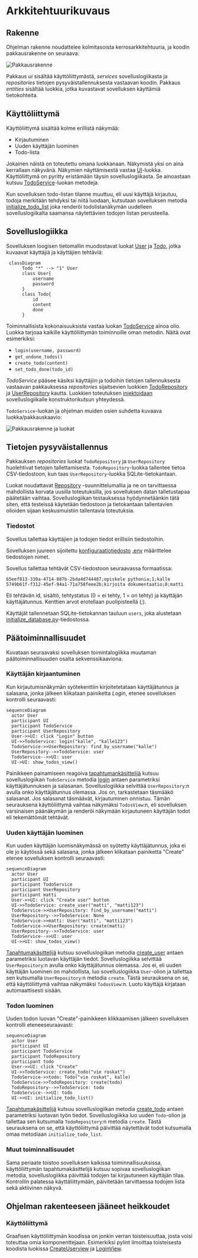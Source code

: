 # Arkkitehtuurikuvaus

## Rakenne

Ohjelman rakenne noudattelee kolmitasoista kerrosarkkitehtuuria, ja koodin pakkausrakenne on seuraava:

![Pakkausrakenne](./kuvat/arkkitehtuuri-pakkaus.png)

Pakkaus _ui_ sisältää käyttöliittymästä, _services_ sovelluslogiikasta ja _repositories_ tietojen pysyväistallennuksesta vastaavan koodin. Pakkaus _entities_ sisältää luokkia, jotka kuvastavat sovelluksen käyttämiä tietokohteita.

## Käyttöliittymä

Käyttöliittymä sisältää kolme erillistä näkymää:

- Kirjautuminen
- Uuden käyttäjän luominen
- Todo-lista

Jokainen näistä on toteutettu omana luokkanaan. Näkymistä yksi on aina kerrallaan näkyvänä. Näkymien näyttämisestä vastaa [UI](../src/ui/ui.py)-luokka. Käyttöliittymä on pyritty eristämään täysin sovelluslogiikasta. Se ainoastaan kutsuu [TodoService](../src/services/todo_service.py)-luokan metodeja.

Kun sovelluksen todo-listan tilanne muuttuu, eli uusi käyttäjä kirjautuu, todoja merkitään tehdyksi tai niitä luodaan, kutsutaan sovelluksen metodia [initialize_todo_list](https://github.com/ohjelmistotekniikka-hy/python-todo-app/blob/master/src/ui/todos_view.py#L70) joka renderöi todolistanäkymän uudelleen sovelluslogiikalta saamansa näytettävien todojen listan perusteella.

## Sovelluslogiikka

Sovelluksen loogisen tietomallin muodostavat luokat [User](https://github.com/ohjelmistotekniikka-hy/python-todo-app/blob/master/src/entities/user.py) ja [Todo](https://github.com/ohjelmistotekniikka-hy/python-todo-app/blob/master/src/entities/todo.py), jotka kuvaavat käyttäjiä ja käyttäjien tehtäviä:

```mermaid
 classDiagram
      Todo "*" --> "1" User
      class User{
          username
          password
      }
      class Todo{
          id
          content
          done
      }
```

Toiminnallisista kokonaisuuksista vastaa luokan [TodoService](https://github.com/ohjelmistotekniikka-hy/python-todo-app/blob/master/src/services/todo_service.py) ainoa olio. Luokka tarjoaa kaikille käyttöliittymän toiminnoille oman metodin. Näitä ovat esimerkiksi:

- `login(username, password)`
- `get_undone_todos()`
- `create_todo(content)`
- `set_todo_done(todo_id)`

_TodoService_ pääsee käsiksi käyttäjiin ja todoihin tietojen tallennuksesta vastaavan pakkauksessa _repositories_ sijaitsevien luokkien [TodoRepository](https://github.com/ohjelmistotekniikka-hy/python-todo-app/blob/master/src/repositories/todo_repository.py) ja [UserRepository](https://github.com/ohjelmistotekniikka-hy/python-todo-app/blob/master/src/repositories/user_repository.py) kautta. Luokkien toteutuksen [injektoidaan](https://en.wikipedia.org/wiki/Dependency_injection) sovelluslogiikalle konstruktorikutsun yhteydessä.

`TodoService`-luokan ja ohjelman muiden osien suhdetta kuvaava luokka/pakkauskaavio:

![Pakkausrakenne ja luokat](./kuvat/arkkitehtuuri-pakkaus-luokat.png)

## Tietojen pysyväistallennus

Pakkauksen _repositories_ luokat `TodoRepository` ja `UserRepository` huolehtivat tietojen tallettamisesta. `TodoRepository`-luokka tallentee tietoa CSV-tiedostoon, kun taas `UserRepository`-luokka SQLite-tietokantaan.

Luokat noudattavat [Repository](https://en.wikipedia.org/wiki/Data_access_object) -suunnittelumallia ja ne on tarvittaessa mahdollista korvata uusilla toteutuksilla, jos sovelluksen datan talletustapaa päätetään vaihtaa. Sovelluslogiikan testauksessa hyödynnetäänkin tätä siten, että testeissä käytetään tiedostoon ja tietokantaan tallentavien olioiden sijaan keskusmuistiin tallentavia toteutuksia.

### Tiedostot

Sovellus tallettaa käyttäjien ja todojen tiedot erillisiin tiedostoihin.

Sovelluksen juureen sijoitettu [konfiguraatiotiedosto](./kayttoohje.md#konfiguraatiotiedosto) [.env](https://github.com/ohjelmistotekniikka-hy/python-todo-app/blob/master/.env) määrittelee tiedostojen nimet.

Sovellus tallettaa tehtävät CSV-tiedostoon seuraavassa formaatissa:

```
65eef813-330a-4714-887b-2bda4d744487;opiskele pythonia;1;kalle
5749b61f-f312-45ef-94a1-71a758feee2b;kirjoita dokumentaatio;0;matti
```

Eli tehtävän id, sisältö, tehtystatus (0 = ei tehty, 1 = on tehty) ja käyttäjän käyttäjätunnus. Kenttien arvot erotellaan puolipisteellä (;).

Käyttäjät tallennetaan SQLite-tietokannan tauluun `users`, joka alustetaan [initialize_database.py](https://github.com/ohjelmistotekniikka-hy/python-todo-app/blob/master/src/initialize_database.py)-tiedostossa.

## Päätoiminnallisuudet

Kuvataan seuraavaksi sovelluksen toimintalogiikka muutaman päätoiminnallisuuden osalta sekvenssikaaviona.

### Käyttäjän kirjaantuminen

Kun kirjautumisnäkymän syötekenttiin kirjoitetetataan käyttäjätunnus ja salasana, jonka jälkeen klikataan painiketta _Login_, etenee sovelluksen kontrolli seuraavasti:

```mermaid
sequenceDiagram
  actor User
  participant UI
  participant TodoService
  participant UserRepository
  User->>UI: click "Login" button
  UI->>TodoService: login("kalle", "kalle123")
  TodoService->>UserRepository: find_by_username("kalle")
  UserRepository-->>TodoService: user
  TodoService-->>UI: user
  UI->UI: show_todos_view()
```

Painikkeen painamiseen reagoiva [tapahtumankäsittelijä](https://github.com/ohjelmistotekniikka-hy/python-todo-app/blob/master/src/ui/login_view.py#L18) kutsuu sovelluslogiikan `TodoService` metodia [login](https://github.com/ohjelmistotekniikka-hy/python-todo-app/blob/master/src/services/todo_service.py#L87) antaen parametriksi käyttäjätunnuksen ja salasanan. Sovelluslogiikka selvittää `UserRepository`:n avulla onko käyttäjätunnus olemassa. Jos on, tarkastetaan täsmääkö salasanat. Jos salasanat täsmäävät, kirjautuminen onnistuu. Tämän seurauksena käyttöliittymä vaihtaa näkymäksi `TodosView`:n, eli sovelluksen varsinaisen päänäkymän ja renderöi näkymään kirjautuneen käyttäjän todot eli tekemättömät tehtävät.

### Uuden käyttäjän luominen

Kun uuden käyttäjän luomisnäkymässä on syötetty käyttäjätunnus, joka ei ole jo käytössä sekä salasana, jonka jälkeen klikataan painiketta "Create" etenee sovelluksen kontrolli seuraavasti:

```mermaid
sequenceDiagram
  actor User
  participant UI
  participant TodoService
  participant UserRepository
  participant matti
  User->>UI: click "Create user" button
  UI->>TodoService: create_user("matti", "matti123")
  TodoService->>UserRepository: find_by_username("matti")
  UserRepository-->>TodoService: None
  TodoService->>matti: User("matti", "matti123")
  TodoService->>UserRepository: create(matti)
  UserRepository-->>TodoService: user
  TodoService-->>UI: user
  UI->>UI: show_todos_view()
```

[Tapahtumakäsittelijä](https://github.com/ohjelmistotekniikka-hy/python-todo-app/blob/master/src/ui/create_user_view.py#L18) kutsuu sovelluslogiikan metodia [create_user](https://github.com/ohjelmistotekniikka-hy/python-todo-app/blob/master/src/services/todo_service.py#L130) antaen parametriksi luotavan käyttäjän tiedot. Sovelluslogiikka selvittää `UserRepository`:n avulla onko käyttäjätunnus olemassa. Jos ei, eli uuden käyttäjän luominen on mahdollista, luo sovelluslogiikka `User`-olion ja tallettaa sen kutsumalla `UserRepository`:n metodia `create`. Tästä seurauksena on se, että käyttöliittymä vaihtaa näkymäksi `TodosView`:n. Luotu käyttäjä kirjataan automaattisesti sisään.

### Todon luominen

Uuden todon luovan "Create"-painikkeen klikkaamisen jälkeen sovelluksen kontrolli eteneeseuraavasti:

```mermaid
sequenceDiagram
  actor User
  participant UI
  participant TodoService
  participant TodoRepository
  participant todo
  User->>UI: click "Create"
  UI->>TodoService: create_todo("vie roskat")
  TodoService->>todo: Todo("vie roskat", kalle)
  TodoService->>TodoRepository: create(todo)
  TodoRepository-->>TodoService: todo
  TodoService-->>UI: todo 
  UI->>UI: initialize_todo_list()
```

[Tapahtumakäsittelijä](https://github.com/ohjelmistotekniikka-hy/python-todo-app/blob/master/src/ui/todos_view.py#L106) kutsuu sovelluslogiikan metodia [create_todo](https://github.com/ohjelmistotekniikka-hy/python-todo-app/blob/master/src/services/todo_service.py#L49) antaen parametriksi luotavan työn tiedot. Sovelluslogiikka luo uuden `Todo`-olion ja tallettaa sen kutsumalla `TodoRepository`:n metodia `create`. Tästä seurauksena on se, että käyttöliittymä päivittää näytettävät todot kutsumalla omaa metodiaan `initialize_todo_list`.

### Muut toiminnallisuudet

Sama periaate toistoo sovelluksen kaikissa toiminnallisuuksissa, käyttöliittymän tapahtumakäsittelijä kutsuu sopivaa sovelluslogiikan metodia, sovelluslogiikka päivittää todojen tai kirjautuneen käyttäjän tilaa. Kontrollin palatessa käyttäliittymään, päivitetään tarvittaessa todojen lista sekä aktiivinen näkyvä.

## Ohjelman rakenteeseen jääneet heikkoudet

### Käyttöliittymä

Graafisen käyttöliittymän koodissa on jonkin verran toisteisuuttaa, josta voisi toteuttaa omia komponenttejaan. Esimerkiksi pylint ilmoittaa toisteisesta koodista luokissa [CreateUserview](https://github.com/ohjelmistotekniikka-hy/python-todo-app/blob/master/src/ui/create_user_view.py) ja [LoginView](https://github.com/ohjelmistotekniikka-hy/python-todo-app/blob/master/src/ui/login_view.py).
